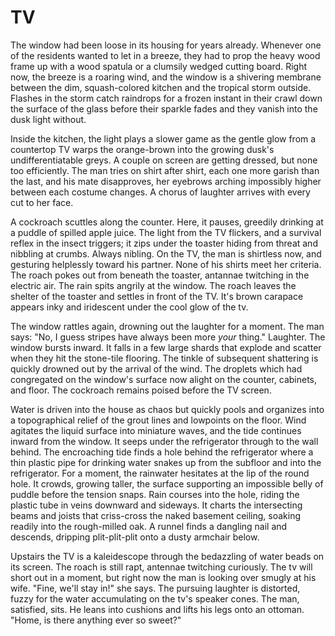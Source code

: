 # TV

The window had been loose in its housing for years already. Whenever one of the residents wanted to let in a breeze, they had to prop the heavy wood frame up with a wood spatula or a clumsily wedged cutting board. Right now, the breeze is a roaring wind, and the window is a shivering membrane between the dim, squash-colored kitchen and the tropical storm outside. Flashes in the storm catch raindrops for a frozen instant in their crawl down the surface of the glass before their sparkle fades and they vanish into the dusk light without.

Inside the kitchen, the light plays a slower game as the gentle glow from a countertop TV warps the orange-brown into the growing dusk's undifferentiatable greys. A couple on screen are getting dressed, but none too efficiently. The man tries on shirt after shirt, each one more garish than the last, and his mate disapproves, her eyebrows arching impossibly higher between each costume changes. A chorus of laughter arrives with every cut to her face.

A cockroach scuttles along the counter. Here, it pauses, greedily drinking at a puddle of spilled apple juice. The light from the TV flickers, and a survival reflex in the insect triggers; it zips under the toaster hiding from threat and nibbling at crumbs. Always nibling. On the TV, the man is shirtless now, and gesturing helplessly toward his partner. None of his shirts meet her criteria. The roach pokes out from beneath the toaster, antannae twitching in the electric air. The rain spits angrily at the window. The roach leaves the shelter of the toaster and settles in front of the TV. It's brown carapace appears inky and iridescent under the cool glow of the tv.

The window rattles again, drowning out the laughter for a moment. The man says: "No, I guess stripes have always been more _your_ thing." Laughter. The window bursts inward. It falls in a few large shards that explode and scatter when they hit the stone-tile flooring. The tinkle of subsequent shattering is quickly drowned out by the arrival of the wind. The droplets which had congregated on the window's surface now alight on the counter, cabinets, and floor. The cockroach remains poised before the TV screen.

Water is driven into the house as chaos but quickly pools and organizes into a topographical relief of the grout lines and lowpoints on the floor. Wind agitates the liquid surface into miniature waves, and the tide continues inward from the window. It seeps under the refrigerator through to the wall behind. The encroaching tide finds a hole behind the refrigerator where a thin plastic pipe for drinking water snakes up from the subfloor and into the refrigerator. For a moment, the rainwater hesitates at the lip of the round hole. It crowds, growing taller, the surface supporting an impossible belly of puddle before the tension snaps. Rain courses into the hole, riding the plastic tube in veins downward and sideways. It charts the intersecting beams and joists that criss-cross the naked basement ceiling, soaking readily into the rough-milled oak. A runnel finds a dangling nail and descends, dripping plit-plit-plit onto a dusty armchair below.

Upstairs the TV is a kaleidescope through the bedazzling of water beads on its screen. The roach is still rapt, antennae twitching curiously. The tv will short out in a moment, but right now the man is looking over smugly at his wife. "Fine, we'll stay in!" she says. The pursuing laughter is distorted, fuzzy for the water accumulating on the tv's speaker cones. The man, satisfied, sits. He leans into cushions and lifts his legs onto an ottoman. "Home, is there anything ever so sweet?"
